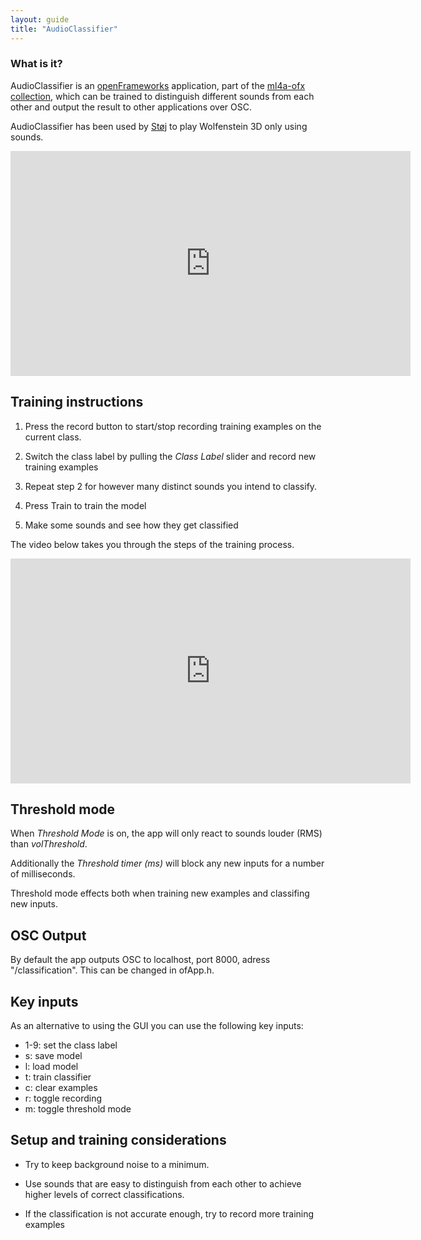 ```yaml
---
layout: guide
title: "AudioClassifier"
---
```

### What is it?

AudioClassifier is an [openFrameworks](http://www.openframeworks.cc) application, part of the [ml4a-ofx collection](https://github.com/ml4a/ml4a-ofx/), which can be trained to distinguish different sounds from each other and output the result to other applications over OSC. 

AudioClassifier has been used by [Støj](http://stoj.io) to play Wolfenstein 3D only using sounds. 

<center>
<iframe src="https://player.vimeo.com/video/207831279" width="640" height="360" frameborder="0" webkitallowfullscreen mozallowfullscreen allowfullscreen></iframe>
</center>



## Training instructions

1. Press the record button to start/stop recording training examples on the current class.

2. Switch the class label by pulling the *Class Label* slider and record new training examples

3. Repeat step 2 for however many distinct sounds you intend to classify. 

4. Press Train to train the model

5. Make some sounds and see how they get classified

The video below takes you through the steps of the training process.

<center>
<iframe src="https://player.vimeo.com/video/212739123" width="640" height="360" frameborder="0" webkitallowfullscreen mozallowfullscreen allowfullscreen></iframe>
</center>


## Threshold mode
When *Threshold Mode* is on, the app will only react to sounds louder (RMS) than *volThreshold*. 

Additionally the *Threshold timer (ms)* will block any new inputs for a number of milliseconds.

Threshold mode effects both when training new examples and classifing new inputs. 

## OSC Output
By default the app outputs OSC to localhost, port 8000, adress "/classification". This can be changed in ofApp.h.

## Key inputs
As an alternative to using the GUI you can use the following key inputs:

* 1-9: set the class label
* s: save model
* l: load model
* t: train classifier
* c: clear examples
* r: toggle recording
* m: toggle threshold mode


## Setup and training considerations

* Try to keep background noise to a minimum.

* Use sounds that are easy to distinguish from each other to achieve  higher levels of correct classifications. 

* If the classification is not accurate enough, try to record more training examples


